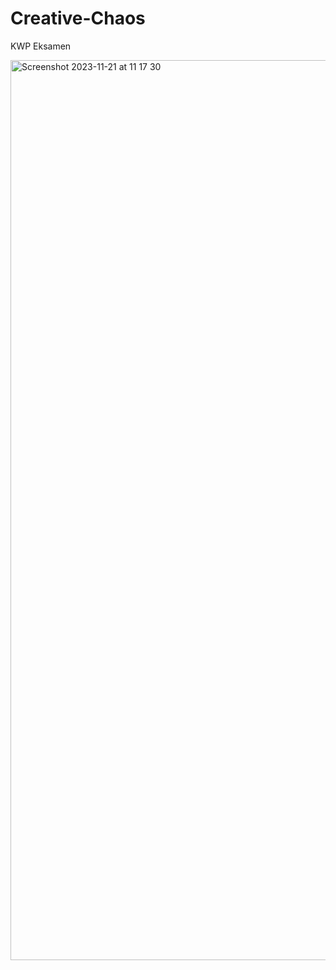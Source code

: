# Creative-Chaos
KWP Eksamen


<img width="1440" alt="Screenshot 2023-11-21 at 11 17 30" src="https://github.com/liha115/Creative-Chaos/assets/147345910/4721f97d-6993-4796-bf37-668bc177b52b">

